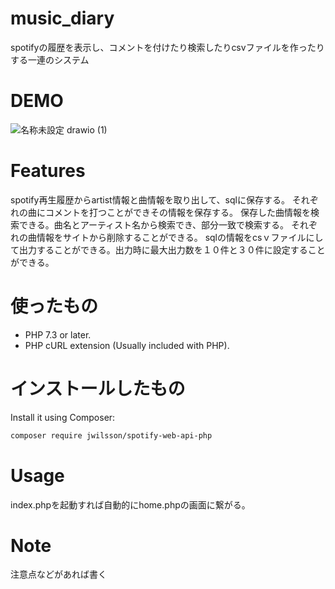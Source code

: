 # music_diary

spotifyの履歴を表示し、コメントを付けたり検索したりcsvファイルを作ったりする一連のシステム

# DEMO

![名称未設定 drawio (1)](https://user-images.githubusercontent.com/95104894/159476987-4291191b-dfab-4334-a9cc-19592c034ca3.png)
# Features
spotify再生履歴からartist情報と曲情報を取り出して、sqlに保存する。
それぞれの曲にコメントを打つことができその情報を保存する。
保存した曲情報を検索できる。曲名とアーティスト名から検索でき、部分一致で検索する。
それぞれの曲情報をサイトから削除することができる。
sqlの情報をcsｖファイルにして出力することができる。出力時に最大出力数を１０件と３０件に設定することができる。


# 使ったもの


* PHP 7.3 or later.
* PHP cURL extension (Usually included with PHP).


# インストールしたもの

Install it using Composer:

```bash
composer require jwilsson/spotify-web-api-php
```

# Usage

index.phpを起動すれば自動的にhome.phpの画面に繋がる。

# Note

注意点などがあれば書く


